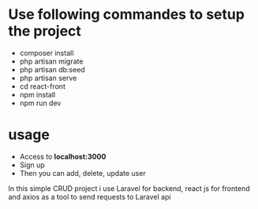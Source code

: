 # Use following commandes to setup the project

<ul>
    <li>
        composer install 
    </li>
    <li>php artisan migrate </li>
    <li>php artisan db:seed</li>
    <li>php artisan serve</li>
    <li>cd react-front </li>
    <li>npm install </li>
    <li>npm run dev</li>
</ul>

# usage

<ul> 
    <li>Access to <strong>localhost:3000</strong></li>
    <li>Sign up  </li>
    <li>Then you can add, delete, update user </li>
</ul>
<p>In this simple CRUD project i use Laravel for backend, react js for frontend and axios as a tool to send requests to Laravel api </p>
